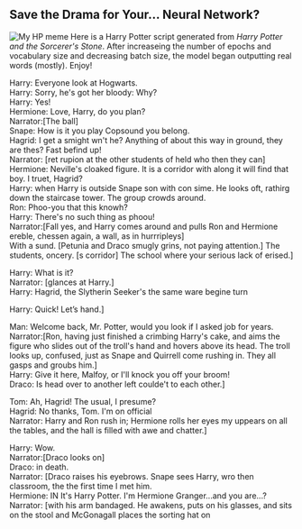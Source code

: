 ## Save the Drama for Your... Neural Network?
![My HP meme](https://aeraposo.github.io/Data-310-Public-Raposo/hp_funny.png)
Here is a Harry Potter script generated from *Harry Potter and the Sorcerer's Stone*. After increaseing the number of epochs and vocabulary size and decreasing batch size, the model began outputting real words (mostly). Enjoy!<br/>

Harry: Everyone look at Hogwarts.<br/>
Harry: Sorry, he's got her bloody: Why?<br/>
Harry: Yes!<br/>
Hermione: Love, Harry, do you plan?<br/>
Narrator:[The ball]<br/>
Snape: How is it you play Copsound you belong. <br/>
Hagrid: I get a smight wn't he? Anything of about this way in ground, they are thes? Fast befind up! <br/>
Narrator: [ret rupion at the other students of held who then they can] Hermione: Neville's cloaked figure. It is a corridor with along it will find that boy. I truet, Hagrid?<br/>
Harry: when Harry is outside Snape son with con sime. He looks oft, rathirg down the staircase tower. The group crowds around.<br/>
Ron: Phoo-you that this knowh?<br/>
Harry: There's no such thing as phoou!<br/>
Narrator:[Fall yes, and Harry comes around and pulls Ron and Hermione ereble, chessen again, a wall, as in hurrripleys]<br/> With a sund. [Petunia and Draco smugly grins, not paying attention.] The students, oncery. [s corridor] The school where your serious lack of erised.]<br/>

Harry: What is it? <br/>
Narrator: [glances at Harry.]<br/>
Harry: Hagrid, the Slytherin Seeker's the same ware begine turn<br/>

Harry: Quick! Let’s hand.]<br/>

Man: Welcome back, Mr. Potter, would you look if I asked job for years.<br/>
Narrator:[Ron, having just finished a crimbing Harry's cake, and aims the figure who slides out of the troll's hand and hovers above its head. The troll looks up, confused, just as Snape and Quirrell come rushing in. They all gasps and groubs him.]<br/>
Harry: Give it here, Malfoy, or I'll knock you off your broom!<br/>
Draco: Is head over to another left coulde't to each other.]<br/>

Tom: Ah, Hagrid! The usual, I presume?<br/>
Hagrid: No thanks, Tom. I'm on official<br/>
Narrator: Harry and Ron rush in; Hermione rolls her eyes my uppears on all the tables, and the hall is filled with awe and chatter.]<br/>

Harry: Wow.<br/>
Narrator:[Draco looks on]<br/>
Draco: in death.<br/>
Narrator: [Draco raises his eyebrows. Snape sees Harry, wro then classroom, the the first time I met him.<br/>
Hermione: IN It's Harry Potter. I'm Hermione Granger...and you are...?<br/>
Narrator: [with his arm bandaged. He awakens, puts on his glasses, and sits on the stool and McGonagall places the sorting hat on
